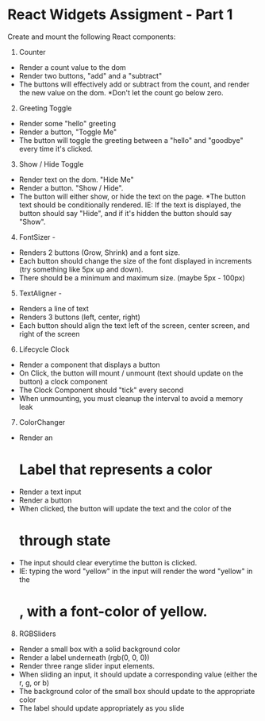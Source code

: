 # React Widgets Assigment - Part 1 

Create and mount the following React components: 

1. Counter
  - Render a count value to the dom
  - Render two buttons, "add" and a "subtract"
  - The buttons will effectively add or subtract from the count, and render the new value on the dom. 
  *Don't let the count go below zero.

2. Greeting Toggle
  - Render some "hello" greeting
  - Render a button, "Toggle Me"
  - The button will toggle the greeting between a "hello" and "goodbye" every time it's clicked.

3. Show / Hide Toggle
  - Render text on the dom. "Hide Me"
  - Render a button. "Show / Hide".
  - The button will either show, or hide the text on the page. 
  *The button text should be conditionally rendered. IE: If the text is displayed, the button should say "Hide", and if it's hidden the button should say "Show".

4. FontSizer - 
 - Renders 2 buttons (Grow, Shrink) and a font size.
 - Each button should change the size of the font displayed in increments (try something like 5px up and down).
 - There should be a minimum and maximum size. (maybe 5px - 100px)

5. TextAligner -
 - Renders a line of text
 - Renders 3 buttons (left, center, right)
 - Each button should align the text left of the screen, center screen, and right of the screen

6. Lifecycle Clock
- Render a component that displays a button
- On Click, the button will mount / unmount (text should update on the button) a clock component
- The Clock Component should "tick" every second
- When unmounting, you must cleanup the interval to avoid a memory leak

7. ColorChanger
- Render an <h1> Label that represents a color
- Render a text input
- Render a button
- When clicked, the button will update the text and the color of the <h1> through state
- The input should clear everytime the button is clicked.
- IE: typing the word "yellow" in the input will render the word "yellow" in the <h1>, with a 
  font-color of yellow.

8. RGBSliders
- Render a small box with a solid background color
- Render a label underneath (rgb(0, 0, 0))
- Render three range slider input elements.
- When sliding an input, it should update a corresponding value (either the r, g, or b)
- The background color of the small box should update to the appropriate color
- The label should update appropriately as you slide
